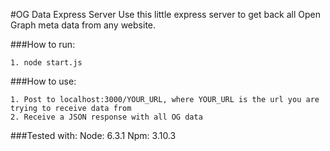 #OG Data Express Server
Use this little express server to get back all Open Graph meta data from any website.

###How to run:
  ```
  1. node start.js
  ```

###How to use:
  ```
  1. Post to localhost:3000/YOUR_URL, where YOUR_URL is the url you are trying to receive data from
  2. Receive a JSON response with all OG data
  ```

###Tested with:
  Node: 6.3.1
  Npm: 3.10.3

